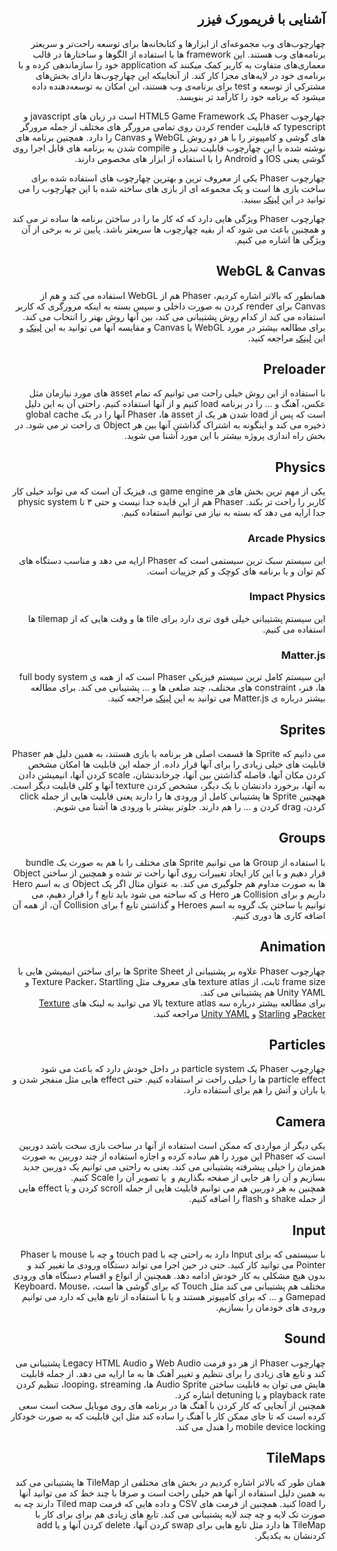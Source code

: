 <div dir="rtl">

## آشنایی با فریمورک فیزر
چهارچوب‌های وب مجموعه‌ای از ابزارها و کتابخانه‌ها برای توسعه راحت‌تر و سریعتر برنامه‌های وب هستند. این framework ها با استفاده از الگوها و ساختارها در قالب معماری‌های متفاوت به کاربر کمک میکنند که application خود را سازماندهی کرده و با برنامه‌ی خود در لایه‌های مجزا کار کند. از آنجاییکه این چهارچوب‌ها دارای بخش‌های مشترکی از توسعه و test برای برنامه‌ی وب هستند، این امکان به توسعه‌دهنده داده میشود که برنامه خود را کارآمد تر بنویسد.

چهارچوب Phaser یک HTML5 Game Framework است در زبان های javascript و typescript که قابلیت render کردن روی تمامی مرورگر های مختلف از جمله مرورگر های گوشی و کامپیوتر را با هر دو روش WebGL و Canvas را دارد.
همچنین برنامه های نوشته شده با این چهارچوب قابلیت تبدیل و compile شدن به برنامه های قابل اجرا روی گوشی یعنی IOS و Android را با استفاده از ابزار های مخصوص دارند.

چهارچوب Phaser یکی از معروف ترین و بهترین چهارچوب های استفاده شده برای ساخت بازی ها است و یک مجموعه ای از بازی های ساخته شده با این چهارچوب را می توانید در این 
[لینک](https://phaser.io/games/)
ببینید.

چهارچوب Phaser ویژگی هایی دارد که که کار ما را در ساختن برنامه ها ساده تر می کند و همچنین باعث می شود که از بقیه چهارچوب ها سریعتر باشد. 
پایین تر به برخی از آن ویژگی ها اشاره می کنیم.

## WebGL & Canvas
همانطور که بالاتر اشاره کردیم،‌ Phaser هم از WebGL استفاده می کند و هم از Canvas برای render کردن به صورت داخلی و سپس بسته به اینکه مرورگری که کاربر استفاده می کند از کدام روش پشتیبانی می کند،‌ بین آنها روش بهتر را انتخاب می کند.
برای مطالعه بیشتر در مورد WebGL یا Canvas و مقایسه آنها می توانید به این
[لینک](https://en.wikipedia.org/wiki/WebGL)
و این
[لینک](https://www.educba.com/webgl-vs-canvas/)
مراجعه کنید.

## Preloader
با استفاده از این روش خیلی راحت می توانیم که تمام asset های مورد نیازمان مثل عکس، آهنگ و ... را در برنامه load کنیم و از آنها استفاده کنیم. راحتی آن به این دلیل است که پس از load شدن هر یک از asset ها، Phaser آنها را در یک global cache ذخیره می کند و اینگونه به اشتراک گذاشتن آنها بین هر Object ی راحت تر می شود.
در بخش راه اندازی پروژه بیشتر با این مورد آشنا می شوید.

## Physics
یکی از مهم ترین بخش های هر game engine ی، فیزیک آن است که می تواند خیلی کار کاربر را راحت تر بکند.
Phaser هم از این قایده جدا نیست و حتی ۳ تا physic system جدا ارایه می دهد که بسته به نیاز می توانیم استفاده کنیم.

### Arcade Physics
این سیستم سبک ترین سیستمی است که Phaser ارایه می دهد و مناسب دستگاه های کم توان  و یا برنامه های کوچک و کم جزییات است.

### Impact Physics
این سیستم پشتیبانی خیلی قوی تری دارد برای tile ها و وقت هایی که از tilemap ها استفاده می کنیم.

### Matter.js
این سیستم کامل ترین سیستم فیزیکی Phaser است که از همه ی full body system ها، فنر، constraint های مختلف،  چند ضلعی ها و ... پشتیبانی می کند.
برای مطالعه بیشتر درباره ی Matter.js می توانید به این
[لینک](https://brm.io/matter-js/)
مراجعه کنید.

## Sprites
می دانیم که Sprite ها قسمت اصلی هر برنامه یا بازی هستند، به همین دلیل هم Phaser قابلیت های خیلی زیادی را برای آنها قرار داده. از جمله این قابلیت ها امکان مشخص کردن مکان آنها، فاصله گذاشتن بین آنها، چرخاندنشان، scale کردن آنها، انیمیشن دادن به آنها، برخورد دادنشان با یک دیگر، مشخص کردن texture آنها و کلی قابلیت دیگر است.
<br>
ههچنین Sprite ها پشتیبانی کامل از ورودی ها را دارند یعنی قابلیت هایی از جمله click کردن، drag کردن و ... را هم دارند.
جلوتر بیشتر با ورودی ها آشنا می شویم.

## Groups
با استفاده از Group ها می توانیم Sprite های مختلف را با هم به صورت یک bundle قرار دهیم و با این کار ایجاد تغییرات روی آنها راحت تر شده و همچنین از ساختن Object ها به صورت مداوم هم جلوگیری می کند.
به عنوان مثال اگر یک Object ی به اسم Hero داریم و برای Collision هر Hero ی که ساخته می شود باید تابع f را قرار دهیم، می توانیم با ساختن یک گروه به اسم Heroes و گذاشتن تابع f برای Collision آن، از همه آن اضافه کاری ها دوری کنیم.

## Animation
چهارچوب Phaser علاوه بر پشتیبانی از Sprite Sheet ها برای ساختن انیمیشن هایی با frame size ثابت، از texture atlas های معروف مثل Texture Packer، Startling و Unity YAML هم پشتیبانی می کند.
<br>
برای مطالعه بیشتر درباره سه texture atlas بالا می توانید به لینک های 
[Texture Packer](https://www.codeandweb.com/texturepacker)و 
[Starling](https://www.codeandweb.com/texturepacker/tutorials/getting-started-with-starling-a-flash-game-development-framework)
و 
[Unity YAML](https://docs.unity3d.com/Manual/UnityYAML.html)
مراجعه کنید.

## Particles
چهارچوب Phaser یک particle system در داخل خودش دارد که باعث می شود particle effect ها را خیلی راحت تر استفاده کنیم. 
حتی effect هایی مثل منفجر شدن و یا باران و آتش را هم برای استفاده دارد.

## Camera
یکی دیگر از مواردی که ممکن است استفاده از آنها در ساخت بازی سخت باشد دوربین است که Phaser این مورد را هم ساده کرده و اجازه استفاده از چند دوربین به صورت همزمان را خیلی پیشرفته پشتیبانی می کند. یعنی به راحتی می توانیم یک دوربین جدید بسازیم و آن را هر جایی از صفحه بگذاریم و  یا تصویر آن را Scale کنیم.
<br>
همچنین به هر دوربین هم می توانیم قابلیت هایی از جمله scroll کردن و یا effect هایی از جمله shake و flash را اضافه کنیم.

## Input
با سیستمی که برای Input دارد به راحتی چه با touch pad و چه با mouse با Phaser Pointer می توانید کار کنید.
حتی در حین اجرا می تواند دستگاه ورودی ما تغییر کند و بدون هیچ مشکلی به کار خودش ادامه دهد.
همچنین از انواع و اقسام دستگاه های ورودی مختلف هم پشتیبانی می کند مثل Touch که برای گوشی ها است، Keyboard، Mouse، Gamepad و ... که برای کامپیوتر هستند و یا با استفاده از تابع هایی که دارد می توانیم ورودی های خودمان را بسازیم.

## Sound
چهارچوب Phaser از هر دو فرمت Web Audio و Legacy HTML Audio پشتیبانی می کند و تابع های زیادی را برای نتظیم و تغییر آهنک ها به ما ارایه می دهد.
از جمله قابلیت هایش می توان به قابلیت ساختن Audio Sprite ها، looping، streaming، تنظیم کردن playback rate و یا detuning اشاره کرد.
<br>
همچنین از آنجایی که کار کردن با آهنگ ها در برنامه های روی موبایل سخت است سعی کرده است که تا جای ممکن کار با آهنگ را ساده کند مثل این قابلیت که به صورت خودکار mobile device locking را هندل می کند.

## TileMaps
همان طور که بالاتر اشاره کردیم در بخش های مختلفی از TileMap ها پشتیبانی می کند به همین دلیل استفاده از آنها هم خیلی راحت است و صرفا با چند خط کد می توانید آنها را load کنید.
همچنین از فرمت های CSV و داده هایی که فرمت Tiled map دارند چه به صورت تک لایه و چه چند لایه پشتیبانی می کند.
تابع های زیادی هم برای برای کار با TileMap ها دارد مثل تابع هایی برای swap کردن آنها، delete کردن آنها و یا add کردنشان به یکدیگر.



</div>